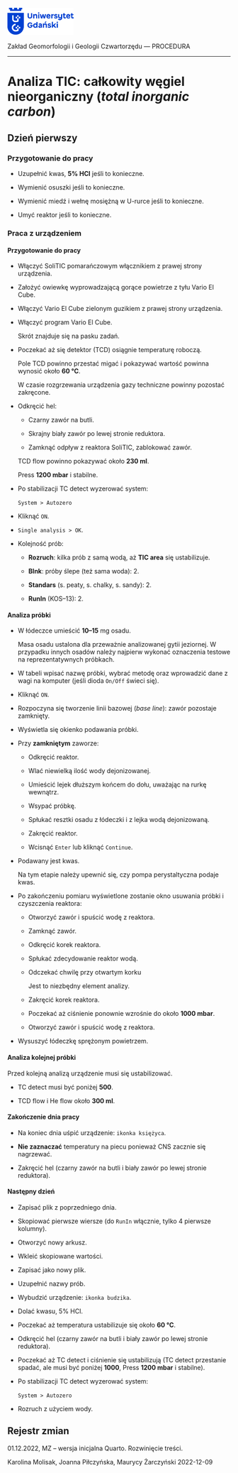 
<div fig-alt="Logo: Uniwersytet Gdański" fig-align="left">

[<img src="images/log-ug_pl.png" width="150" />](https://geomorfologia.ug.edu.pl)

</div>

Zakład Geomorfologii i Geologii Czwartorzędu — PROCEDURA

------------------------------------------------------------------------

# Analiza TIC: całkowity węgiel nieorganiczny (*total inorganic carbon*)

## Dzień pierwszy

### Przygotowanie do pracy

- Uzupełnić kwas, **5% HCl** jeśli to konieczne.

- Wymienić osuszki jeśli to konieczne.

- Wymienić miedź i wełnę mosiężną w U-rurce jeśli to konieczne.

- Umyć reaktor jeśli to konieczne.

### Praca z urządzeniem

#### Przygotowanie do pracy

- Włączyć SoliTIC pomarańczowym włącznikiem z prawej strony urządzenia.

- Założyć owiewkę wyprowadzającą gorące powietrze z tyłu Vario El Cube.

- Włączyć Vario El Cube zielonym guzikiem z prawej strony urządzenia.

- Włączyć program Vario El Cube.

  Skrót znajduje się na pasku zadań.

- Poczekać aż się detektor (TCD) osiągnie temperaturę roboczą.

  Pole TCD powinno przestać migać i pokazywać wartość powinna wynosić
  około **60 °C**.

  W czasie rozgrzewania urządzenia gazy techniczne powinny pozostać
  zakręcone.

- Odkręcić hel:

  - Czarny zawór na butli.

  - Skrajny biały zawór po lewej stronie reduktora.

  - Zamknąć odpływ z reaktora SoliTIC, zablokować zawór.

  TCD flow powinno pokazywać około **230 ml**.

  Press **1200 mbar** i stabilne.

- Po stabilizacji TC detect wyzerować system:

  `System > Autozero`

- Kliknąć `ON`.

- `Single analysis > OK`.

- Kolejność prób:

  - **Rozruch**: kilka prób z samą wodą, aż **TIC area** się
    ustabilizuje.

  - **Blnk**: próby ślepe (też sama woda): 2.

  - **Standars** (s. peaty, s. chalky, s. sandy): 2.

  - **RunIn** (KOS–13): 2.

#### Analiza próbki

- W łódeczce umieścić **10–15** mg osadu.

  Masa osadu ustalona dla przeważnie analizowanej gytii jeziornej. W
  przypadku innych osadów należy najpierw wykonać oznaczenia testowe na
  reprezentatywnych próbkach.

- W tabeli wpisać nazwę próbki, wybrać metodę oraz wprowadzić dane z
  wagi na komputer (jeśli dioda `On/Off` świeci się).

- Kliknąć `ON`.

- Rozpoczyna się tworzenie linii bazowej (*base line*): zawór pozostaje
  zamknięty.

- Wyświetla się okienko podawania próbki.

- Przy **zamkniętym** zaworze:

  - Odkręcić reaktor.

  - Wlać niewielką ilość wody dejonizowanej.

  - Umieścić lejek dłuższym końcem do dołu, uważając na rurkę wewnątrz.

  - Wsypać próbkę.

  - Spłukać resztki osadu z łódeczki i z lejka wodą dejonizowaną.

  - Zakręcić reaktor.

  - Wcisnąć `Enter` lub kliknąć `Continue`.

- Podawany jest kwas.

  Na tym etapie należy upewnić się, czy pompa perystaltyczna podaje
  kwas.

- Po zakończeniu pomiaru wyświetlone zostanie okno usuwania próbki i
  czyszczenia reaktora:

  - Otworzyć zawór i spuścić wodę z reaktora.

  - Zamknąć zawór.

  - Odkręcić korek reaktora.

  - Spłukać zdecydowanie reaktor wodą.

  - Odczekać chwilę przy otwartym korku

    Jest to niezbędny element analizy.

  - Zakręcić korek reaktora.

  - Poczekać aż ciśnienie ponownie wzrośnie do około **1000 mbar**.

  - Otworzyć zawór i spuścić wodę z reaktora.

- Wysuszyć łódeczkę sprężonym powietrzem.

#### Analiza kolejnej próbki

Przed kolejną analizą urządzenie musi się ustabilizować.

- TC detect musi być poniżej **500**.

- TCD flow i He flow około **300 ml**.

#### Zakończenie dnia pracy

- Na koniec dnia uśpić urządzenie: `ikonka księżyca`.

- **Nie zaznaczać** temperatury na piecu ponieważ CNS zacznie się
  nagrzewać.

- Zakręcić hel (czarny zawór na butli i biały zawór po lewej stronie
  reduktora).

#### Następny dzień

- Zapisać plik z poprzedniego dnia.

- Skopiować pierwsze wiersze (do `RunIn` włącznie, tylko 4 pierwsze
  kolumny).

- Otworzyć nowy arkusz.

- Wkleić skopiowane wartości.

- Zapisać jako nowy plik.

- Uzupełnić nazwy prób.

- Wybudzić urządzenie: `ikonka budzika`.

- Dolać kwasu, 5% HCl.

- Poczekać aż temperatura ustabilizuje się około **60 °C**.

- Odkręcić hel (czarny zawór na butli i biały zawór po lewej stronie
  reduktora).

- Poczekać aż TC detect i ciśnienie się ustabilizują (TC detect
  przestanie spadać, ale musi być poniżej **1000**, Press **1200 mbar**
  i stabilne).

- Po stabilizacji TC detect wyzerować system:

  `System > Autozero`

- Rozruch z użyciem wody.

## Rejestr zmian

01.12.2022, MZ – wersja inicjalna Quarto. Rozwinięcie treści.

Karolina Molisak, Joanna Piłczyńska, Maurycy Żarczyński 2022-12-09
